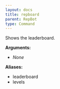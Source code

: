 ```yaml
---
layout: docs
title: repboard
parent: RepBot
type: Command
---
```


Shows the leaderboard.

**Arguments:**
 - *None*

**Aliases:**
 - leaderboard
 - levels